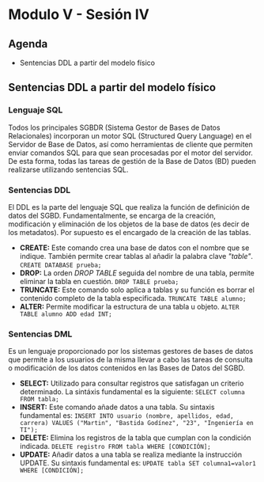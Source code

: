 # Modulo V - Sesión IV

## Agenda

- Sentencias DDL a partir del modelo físico

## Sentencias DDL a partir del modelo físico

### Lenguaje SQL

Todos los principales SGBDR (Sistema Gestor de Bases de Datos Relacionales) incorporan un motor SQL (Structured Query Language) en el Servidor de Base de Datos, así como herramientas de cliente que permiten enviar comandos SQL para que sean procesadas por el motor del servidor. De esta forma, todas las tareas de gestión de la Base de Datos (BD) pueden realizarse utilizando sentencias SQL.

### Sentencias DDL

El DDL es la parte del lenguaje SQL que realiza la función de definición de datos del SGBD. Fundamentalmente, se encarga de la creación, modificación y eliminación de los objetos de la base de datos (es decir de los metadatos). Por supuesto es el encargado de la creación de las tablas.

- **CREATE:** Este comando crea una base de datos con el nombre que se indique. También permite crear tablas al añadir la palabra clave _"table"_.
  `CREATE DATABASE prueba;`
- **DROP:** La orden _DROP TABLE_ seguida del nombre de una tabla, permite eliminar la tabla en cuestión.
  `DROP TABLE prueba;`
- **TRUNCATE:** Este comando solo aplica a tablas y su función es borrar el contenido completo de la tabla especificada.
  `TRUNCATE TABLE alumno;`
- **ALTER:** Permite modificar la estructura de una tabla u objeto.
  `ALTER TABLE alumno ADD edad INT;`

### Sentencias DML

Es un lenguaje proporcionado por los sistemas gestores de bases de datos que permite a los usuarios de la misma llevar a cabo las tareas de consulta o modificación de los datos contenidos en las Bases de Datos del SGBD.

- **SELECT:** Utilizado para consultar registros que satisfagan un criterio determinado. La sintáxis fundamental es la siguiente:
  `SELECT columna FROM tabla;`
- **INSERT:** Este comando añade datos a una tabla. Su sintaxis fundamental es:
  `INSERT INTO usuario (nombre, apellidos, edad, carrera) VALUES ("Martin", "Bastida Godínez", "23", "Ingeniería en TI");`
- **DELETE:** Elimina los registros de la tabla que cumplan con la condición indicada.
  `DELETE registro FROM tabla WHERE [CONDICIÓN];`
- **UPDATE:** Añadir datos a una tabla se realiza mediante la instrucción UPDATE. Su sintaxis fundamental es:
  `UPDATE tabla SET columna1=valor1 WHERE [CONDICIÓN];`
